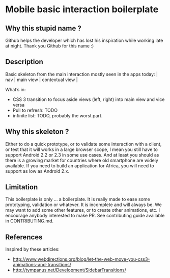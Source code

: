 # Mobile basic interaction boilerplate

## Why this stupid name ?

Github helps the developer which has lost his inspiration while working late at night. Thank you Github for this name :)

## Description

Basic skeleton from the main interaction mostly seen in the apps today:
| nav | main view | contextual view |

What’s in:
 * CSS 3 transition to focus aside views (left, right) into main view and vice versa
 * Pull to refresh: TODO
 * infinite list: TODO, probably the worst part.

## Why this skeleton ?

Either to do a quick prototype, or to validate some interaction with a client, or test that it will works in a large browser scope, I mean you still have to support Android 2.2 or 2.3 in some use cases. And at least you should as there is a growing market for countries where old smartphone are widely available. If you need to build an application for Africa, you will need to support as low as Android 2.x.

## Limitation

This boilerplate is only … a boilerplate. It is really made to ease some prototyping, validation or whatever. It is incomplete and will always be. We may want to add some other features, or to create other animations, etc. I encourage anybody interested to make PR. See contributing guide available in CONTRIBUTING.md.

## References


Inspired by these articles:
* http://www.webdirections.org/blog/let-the-web-move-you-css3-animations-and-transitions/
* http://tympanus.net/Development/SidebarTransitions/
